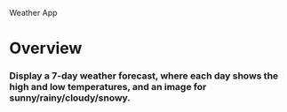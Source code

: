 Weather App

# Overview

### Display a 7-day weather forecast, where each day shows the high and low temperatures, and an image for sunny/rainy/cloudy/snowy. 